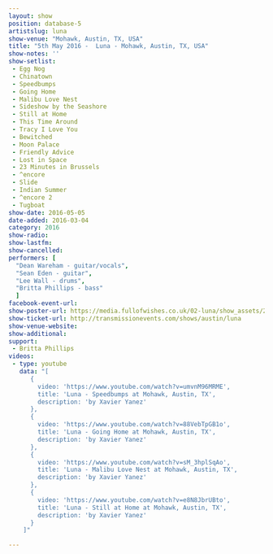 ```yaml
---
layout: show
position: database-5
artistslug: luna
show-venue: "Mohawk, Austin, TX, USA"
title: "5th May 2016 -  Luna - Mohawk, Austin, TX, USA"
show-notes: ''
show-setlist:
 - Egg Nog
 - Chinatown
 - Speedbumps
 - Going Home
 - Malibu Love Nest
 - Sideshow by the Seashore
 - Still at Home
 - This Time Around
 - Tracy I Love You
 - Bewitched
 - Moon Palace
 - Friendly Advice
 - Lost in Space
 - 23 Minutes in Brussels
 - ^encore
 - Slide
 - Indian Summer
 - ^encore 2
 - Tugboat
show-date: 2016-05-05
date-added: 2016-03-04
category: 2016
show-radio:
show-lastfm:
show-cancelled:
performers: [
  "Dean Wareham - guitar/vocals",
  "Sean Eden - guitar",
  "Lee Wall - drums",
  "Britta Phillips - bass"
  ]
facebook-event-url:
show-poster-url: https://media.fullofwishes.co.uk/02-luna/show_assets/2016-05/2016-05-luna-texas.jpg
show-ticket-url: http://transmissionevents.com/shows/austin/luna
show-venue-website:
show-additional:
support:
 - Britta Phillips
videos:
 - type: youtube
   data: "[
      {
        video: 'https://www.youtube.com/watch?v=umvnM96MRME',
        title: 'Luna - Speedbumps at Mohawk, Austin, TX',
        description: 'by Xavier Yanez'
      },
      {
        video: 'https://www.youtube.com/watch?v=88VebTpGB1o',
        title: 'Luna - Going Home at Mohawk, Austin, TX',
        description: 'by Xavier Yanez'
      },
      {
        video: 'https://www.youtube.com/watch?v=sM_3hplSqAo',
        title: 'Luna - Malibu Love Nest at Mohawk, Austin, TX',
        description: 'by Xavier Yanez'
      },
      {
        video: 'https://www.youtube.com/watch?v=e8N8JbrUBto',
        title: 'Luna - Still at Home at Mohawk, Austin, TX',
        description: 'by Xavier Yanez'
      }
    ]"

---
```

